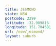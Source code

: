 ```yaml
---
title: JESMOND
state: NSW
postcode: 2299
latitude: -32.909816
longitude: 151.704581
url: /nsw/jesmond/
layout: suburb
---
```

